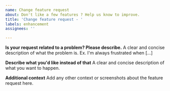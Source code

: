 ```yaml
---
name: Change feature request
about: Don't like a few features ? Help us know to improve.
title: 'Change feature request - '
labels: enhancement
assignees: ''

---
```


**Is your request related to a problem? Please describe.**
A clear and concise description of what the problem is. Ex. I'm always frustrated when [...]

**Describe what you'd like instead of that**
A clear and concise description of what you want to happen.

**Additional context**
Add any other context or screenshots about the feature request here.
